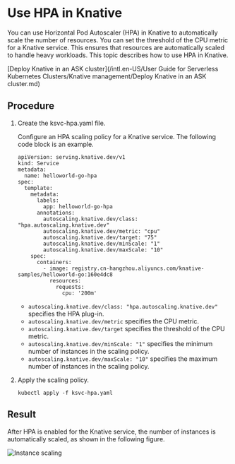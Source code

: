 # Use HPA in Knative

You can use Horizontal Pod Autoscaler \(HPA\) in Knative to automatically scale the number of resources. You can set the threshold of the CPU metric for a Knative service. This ensures that resources are automatically scaled to handle heavy workloads. This topic describes how to use HPA in Knative.

[Deploy Knative in an ASK cluster](/intl.en-US/User Guide for Serverless Kubernetes Clusters/Knative management/Deploy Knative in an ASK cluster.md)

## Procedure

1.  Create the ksvc-hpa.yaml file.

    Configure an HPA scaling policy for a Knative service. The following code block is an example.

    ```
    apiVersion: serving.knative.dev/v1
    kind: Service
    metadata:
      name: helloworld-go-hpa
    spec:
      template:
        metadata:
          labels:
            app: helloworld-go-hpa
          annotations:
            autoscaling.knative.dev/class: "hpa.autoscaling.knative.dev"
            autoscaling.knative.dev/metric: "cpu"
            autoscaling.knative.dev/target: "75"
            autoscaling.knative.dev/minScale: "1"
            autoscaling.knative.dev/maxScale: "10"
        spec:
          containers:
            - image: registry.cn-hangzhou.aliyuncs.com/knative-samples/helloworld-go:160e4dc8
              resources:
                requests:
                  cpu: '200m'              
    ```

    -   `autoscaling.knative.dev/class: "hpa.autoscaling.knative.dev"` specifies the HPA plug-in.
    -   `autoscaling.knative.dev/metric` specifies the CPU metric.
    -   `autoscaling.knative.dev/target` specifies the threshold of the CPU metric.
    -   `autoscaling.knative.dev/minScale: "1"` specifies the minimum number of instances in the scaling policy.
    -   `autoscaling.knative.dev/maxScale: "10"` specifies the maximum number of instances in the scaling policy.
2.  Apply the scaling policy.

    ```
    kubectl apply -f ksvc-hpa.yaml
    ```


## Result

After HPA is enabled for the Knative service, the number of instances is automatically scaled, as shown in the following figure.

![Instance scaling](https://static-aliyun-doc.oss-accelerate.aliyuncs.com/assets/img/en-US/0476867061/p178540.png)

